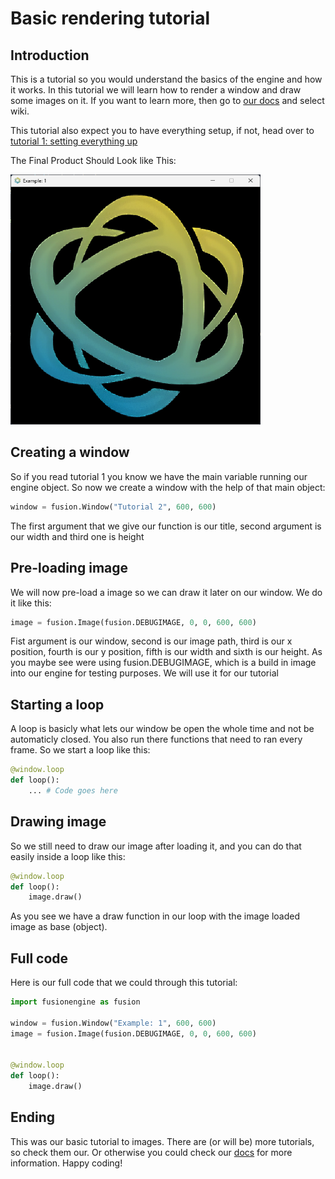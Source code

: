 
# Basic rendering tutorial

## Introduction
This is a tutorial so you would understand the basics of the engine and how it works. In this tutorial we will learn how to render a window and draw some images on it. If you want to learn more, then go to [our docs](https://docs.fusion-engine.tech) and select wiki.

This tutorial also expect you to have everything setup, if not, head over to [tutorial 1: setting everything up](setup.md)

The Final Product Should Look like This:

<img src="../../assets/tutorials/result.png" alt="logo" width="400" height="400">

## Creating a window

So if you read tutorial 1 you know we have the main variable running our engine object. So now we create a window with the help of that main object:
```python
window = fusion.Window("Tutorial 2", 600, 600)
```
The first argument that we give our function is our title, second argument is our width and third one is height

## Pre-loading image
We will now pre-load a image so we can draw it later on our window. We do it like this:
```python
image = fusion.Image(fusion.DEBUGIMAGE, 0, 0, 600, 600)
```
Fist argument is our window, second is our image path, third is our x position, fourth is our y position, fifth is our width and sixth is our height. As you maybe see were using fusion.DEBUGIMAGE, which is a build in image into our engine for testing purposes. We will use it for our tutorial

## Starting a loop
A loop is basicly what lets our window be open the whole time and not be automaticly closed. You also run there functions that need to ran every frame. So we start a loop like this:
```python
@window.loop
def loop():
	... # Code goes here

```

## Drawing image
So we still need to draw our image after loading it, and you can do that easily inside a loop like this:
```python
@window.loop
def loop():
    image.draw()

```
As you see we have a draw function in our loop with the image loaded image as base (object).

## Full code
Here is our full code that we could through this tutorial:
```python
import fusionengine as fusion

window = fusion.Window("Example: 1", 600, 600)
image = fusion.Image(fusion.DEBUGIMAGE, 0, 0, 600, 600)


@window.loop
def loop():
    image.draw()

```

## Ending
This was our basic tutorial to images. There are (or will be) more tutorials, so check them our. Or otherwise you could check our [docs](<https://docs.fusion-engine.tech>) for more information. Happy coding!

